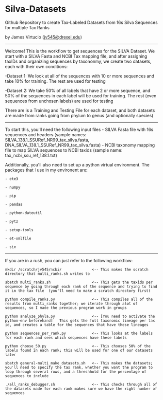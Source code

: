 # Silva-Datasets
Github Repository to create Tax-Labeled Datasets from 16s Silva Sequences for multiple Tax Ranks

by James Virtucio (jv545@drexel.edu)

---
Welcome! This is the workflow to get sequences for the SILVA Dataset. We start with a SILVA Fasta and NCBI Tax mapping file, and after assigning taxIDs and organizing sequences by taxononmy, we create two datasets, each with their own conditions:

-Dataset 1: We look at all of the sequences with 10 or more sequences and take 10% for training. The rest are used for testing

-Dataset 2: We take 50% of all labels that have 2 or more sequence, and 50% of the sequences in each label will be used for training. The rest (even sequences from unchosen labels) are used for testing

There are is a Training and Testing File for each dataset, and both datasets are made from ranks going from phylum to genus (and optionally species)

---
To start this, you'll need the following input files
    - SILVA Fasta file with 16s sequences and headers
        (sample names: SILVA_138.1_SSURef_NR99_tax_silva.fasta, DNA_SILVA_138.1_SSURef_NR99_tax_silva.fasta)
    - NCBI taxonomy mapping file to map SILVA sequences to NCBI taxids
        (sample name: tax_ncbi_ssu_ref_138.1.txt)

Additionally, you'll also need to set up a python virtual environment. The packages that I use in my environent are:

    - ete3
    
    - numpy
    
    - pip
    
    - pandas
    
    - python-dateutil
    
    - pytz
    
    - setup-tools
    
    - et-xmlfile
    
    - six
    

---
If you are in a rush, you can just refer to the following workflow:

    mkdir /scratch/jv545/ncbi/              <-- This makes the scratch directory that multi_ranks.sh writes to
    
    sbatch multi_ranks.sh                   <-- This gets the taxids per sequence by going through each rank of the sequence and trying to find it in the tax file  (you'll need to make a scratch directory first)
    
    python compile_ranks.py                 <-- This compiles all of the results from multi_ranks together; we iterate through alot of sequences, so I made the previous program work in groups
    
    python analyze_phyla.py                 <-- [You need to activate the python-env beforehand]   This gets the full taxonomic lineage per tax id, and creates a table for the sequences that have these lineages
    
    python sequences_per_rank.py            <-- This looks at the labels for each rank and sees which sequences have these labels
    
    python choose_50.py                     <-- This chooses 50% of the labels found in each rank; this will be used for one of our datasets later
    
    sbatch general-multi_make_datasets.sh   <-- This makes the datasets; you'll need to specify the tax rank, whether you want the program to loop through several rows, and a threshhold for the percentage of sequences to include
    
    ./all_ranks_debugger.sh                 <-- This checks through all of the datasets made for each rank makes sure we have the right number of sequences
    
